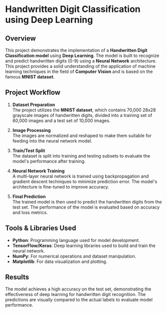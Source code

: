 # Handwritten Digit Classification using Deep Learning

## Overview
This project demonstrates the implementation of a **Handwritten Digit Classification model** using **Deep Learning**. The model is built to recognize and predict handwritten digits (0-9) using a **Neural Network** architecture. This project provides a solid understanding of the application of machine learning techniques in the field of **Computer Vision** and is based on the famous **MNIST dataset**.

## Project Workflow

1. **Dataset Preparation**  
   The project utilizes the **MNIST dataset**, which contains 70,000 28x28 grayscale images of handwritten digits, divided into a training set of 60,000 images and a test set of 10,000 images.

2. **Image Processing**  
   The images are normalized and reshaped to make them suitable for feeding into the neural network model.

3. **Train/Test Split**  
   The dataset is split into training and testing subsets to evaluate the model's performance after training.

4. **Neural Network Training**  
   A multi-layer neural network is trained using backpropagation and gradient descent techniques to minimize prediction error. The model's architecture is fine-tuned to improve accuracy.

5. **Final Prediction**  
   The trained model is then used to predict the handwritten digits from the test set. The performance of the model is evaluated based on accuracy and loss metrics.

## Tools & Libraries Used
- **Python**: Programming language used for model development.
- **TensorFlow/Keras**: Deep learning libraries used to build and train the neural network.
- **NumPy**: For numerical operations and dataset manipulation.
- **Matplotlib**: For data visualization and plotting.

## Results
The model achieves a high accuracy on the test set, demonstrating the effectiveness of deep learning for handwritten digit recognition. The predictions are visually compared to the actual labels to evaluate model performance.


